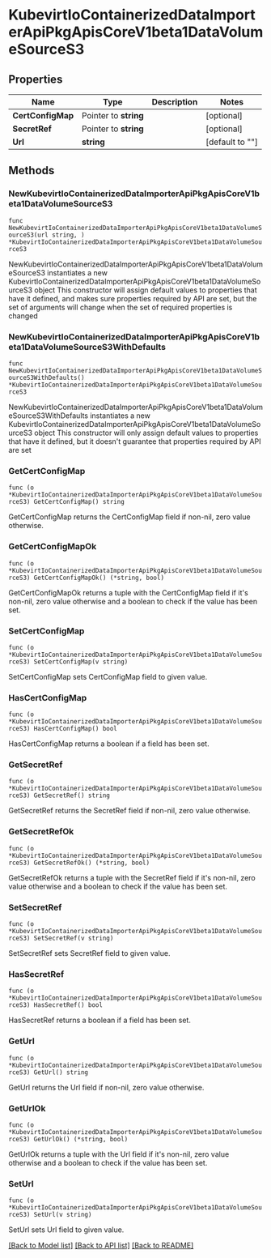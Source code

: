 # KubevirtIoContainerizedDataImporterApiPkgApisCoreV1beta1DataVolumeSourceS3

## Properties

Name | Type | Description | Notes
------------ | ------------- | ------------- | -------------
**CertConfigMap** | Pointer to **string** |  | [optional] 
**SecretRef** | Pointer to **string** |  | [optional] 
**Url** | **string** |  | [default to ""]

## Methods

### NewKubevirtIoContainerizedDataImporterApiPkgApisCoreV1beta1DataVolumeSourceS3

`func NewKubevirtIoContainerizedDataImporterApiPkgApisCoreV1beta1DataVolumeSourceS3(url string, ) *KubevirtIoContainerizedDataImporterApiPkgApisCoreV1beta1DataVolumeSourceS3`

NewKubevirtIoContainerizedDataImporterApiPkgApisCoreV1beta1DataVolumeSourceS3 instantiates a new KubevirtIoContainerizedDataImporterApiPkgApisCoreV1beta1DataVolumeSourceS3 object
This constructor will assign default values to properties that have it defined,
and makes sure properties required by API are set, but the set of arguments
will change when the set of required properties is changed

### NewKubevirtIoContainerizedDataImporterApiPkgApisCoreV1beta1DataVolumeSourceS3WithDefaults

`func NewKubevirtIoContainerizedDataImporterApiPkgApisCoreV1beta1DataVolumeSourceS3WithDefaults() *KubevirtIoContainerizedDataImporterApiPkgApisCoreV1beta1DataVolumeSourceS3`

NewKubevirtIoContainerizedDataImporterApiPkgApisCoreV1beta1DataVolumeSourceS3WithDefaults instantiates a new KubevirtIoContainerizedDataImporterApiPkgApisCoreV1beta1DataVolumeSourceS3 object
This constructor will only assign default values to properties that have it defined,
but it doesn't guarantee that properties required by API are set

### GetCertConfigMap

`func (o *KubevirtIoContainerizedDataImporterApiPkgApisCoreV1beta1DataVolumeSourceS3) GetCertConfigMap() string`

GetCertConfigMap returns the CertConfigMap field if non-nil, zero value otherwise.

### GetCertConfigMapOk

`func (o *KubevirtIoContainerizedDataImporterApiPkgApisCoreV1beta1DataVolumeSourceS3) GetCertConfigMapOk() (*string, bool)`

GetCertConfigMapOk returns a tuple with the CertConfigMap field if it's non-nil, zero value otherwise
and a boolean to check if the value has been set.

### SetCertConfigMap

`func (o *KubevirtIoContainerizedDataImporterApiPkgApisCoreV1beta1DataVolumeSourceS3) SetCertConfigMap(v string)`

SetCertConfigMap sets CertConfigMap field to given value.

### HasCertConfigMap

`func (o *KubevirtIoContainerizedDataImporterApiPkgApisCoreV1beta1DataVolumeSourceS3) HasCertConfigMap() bool`

HasCertConfigMap returns a boolean if a field has been set.

### GetSecretRef

`func (o *KubevirtIoContainerizedDataImporterApiPkgApisCoreV1beta1DataVolumeSourceS3) GetSecretRef() string`

GetSecretRef returns the SecretRef field if non-nil, zero value otherwise.

### GetSecretRefOk

`func (o *KubevirtIoContainerizedDataImporterApiPkgApisCoreV1beta1DataVolumeSourceS3) GetSecretRefOk() (*string, bool)`

GetSecretRefOk returns a tuple with the SecretRef field if it's non-nil, zero value otherwise
and a boolean to check if the value has been set.

### SetSecretRef

`func (o *KubevirtIoContainerizedDataImporterApiPkgApisCoreV1beta1DataVolumeSourceS3) SetSecretRef(v string)`

SetSecretRef sets SecretRef field to given value.

### HasSecretRef

`func (o *KubevirtIoContainerizedDataImporterApiPkgApisCoreV1beta1DataVolumeSourceS3) HasSecretRef() bool`

HasSecretRef returns a boolean if a field has been set.

### GetUrl

`func (o *KubevirtIoContainerizedDataImporterApiPkgApisCoreV1beta1DataVolumeSourceS3) GetUrl() string`

GetUrl returns the Url field if non-nil, zero value otherwise.

### GetUrlOk

`func (o *KubevirtIoContainerizedDataImporterApiPkgApisCoreV1beta1DataVolumeSourceS3) GetUrlOk() (*string, bool)`

GetUrlOk returns a tuple with the Url field if it's non-nil, zero value otherwise
and a boolean to check if the value has been set.

### SetUrl

`func (o *KubevirtIoContainerizedDataImporterApiPkgApisCoreV1beta1DataVolumeSourceS3) SetUrl(v string)`

SetUrl sets Url field to given value.



[[Back to Model list]](../README.md#documentation-for-models) [[Back to API list]](../README.md#documentation-for-api-endpoints) [[Back to README]](../README.md)


